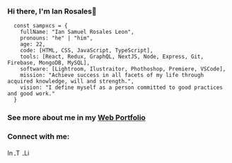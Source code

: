 ### Hi there, I'm  Ian Rosales👋
```JS
  const sampxcs = {
    fullName: "Ian Samuel Rosales Leon",
    pronouns: "he" | "him",
    age: 22,
    code: [HTML, CSS, JavaScript, TypeScript],
    tools: [React, Redux, GraphQL, NextJS, Node, Express, Git, Firebase, MongoDB, MySQL],
    software: [Lightroom, Ilustraitor, Phothoshop, Premiere, VSCode],
    mission: "Achieve success in all facets of my life through acquired knowledge, will and strength.",
    vision: "I define myself as a person committed to good practices and good work."
  }
```
<h3>See more about me in my <a href="https://sampxcs-portfolio.vercel.app">Web Portfolio</a></h3>
<h3>Connect with me:</h3>
<div>
  <a href="https://instagram.com/iansrlx" target="_blank">
    <img align="center" src="https://www.pngmart.com/files/21/Instagram-Logo-PNG-HD.png" alt="Instagram" height="15" width="15"/>
  </a>
  <a href="https://twitter.com/sampxcs" target="_blank">
    <img align="center" src="https://cdn.icon-icons.com/icons2/792/PNG/512/TWITTER_icon-icons.com_65536.png" alt="Twitter" height="16" width="15" />
  </a>
  <a href="https://linkedin.com/in/ian-samuel-rosales-leon-38a5b3230" target="_blank">
    <img align="center" src="https://www.pngmart.com/files/21/Linkedin-PNG-Photos.png" alt="LinkedIn" height="15" width="15"/>
  </a>
</div>
